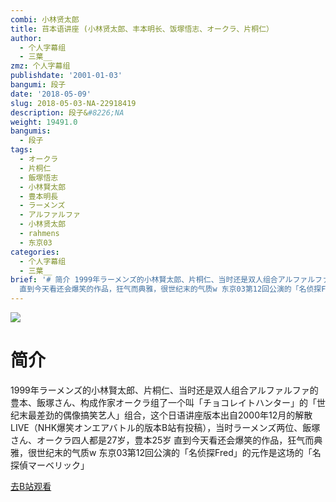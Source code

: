 ```yaml
---
combi: 小林贤太郎
title: 䒤本语讲座 (小林贤太郎、丰本明长、饭塚悟志、オークラ、片桐仁）
author:
  - 个人字幕组
  - 三葉__
zmz: 个人字幕组
publishdate: '2001-01-03'
bangumi: 段子
date: '2018-05-09'
slug: 2018-05-03-NA-22918419
description: 段子&#8226;NA
weight: 19491.0
bangumis:
  - 段子
tags:
  - オークラ
  - 片桐仁
  - 飯塚悟志
  - 小林賢太郎
  - 豊本明長
  - ラーメンズ
  - アルファルファ
  - 小林贤太郎
  - rahmens
  - 东京03
categories:
  - 个人字幕组
  - 三葉__
brief: '# 简介 1999年ラーメンズ的小林賢太郎、片桐仁、当时还是双人组合アルファルファ的豊本、飯塚さん、构成作家オークラ组了一个叫「チョコレイトハンター」的「世纪末最差劲的偶像搞笑艺人」组合，这个日语讲座版本出自2000年12月的解散LIVE（NHK爆笑オンエアバトル的版本B站有投稿），当时ラーメンズ两位、飯塚さん、オークラ四人都是27岁，豊本25岁
  直到今天看还会爆笑的作品，狂气而典雅，很世纪末的气质w 东京03第12回公演的「名侦探Fred」的元作是这场的「名探偵マーベリック」'
---
```

![](https://i.imgur.com/YSEoDNX.jpg)
# 简介  
1999年ラーメンズ的小林賢太郎、片桐仁、当时还是双人组合アルファルファ的豊本、飯塚さん、构成作家オークラ组了一个叫「チョコレイトハンター」的「世纪末最差劲的偶像搞笑艺人」组合，这个日语讲座版本出自2000年12月的解散LIVE（NHK爆笑オンエアバトル的版本B站有投稿），当时ラーメンズ两位、飯塚さん、オークラ四人都是27岁，豊本25岁
直到今天看还会爆笑的作品，狂气而典雅，很世纪末的气质w
东京03第12回公演的「名侦探Fred」的元作是这场的「名探偵マーベリック」  

[去B站观看](https://www.bilibili.com/video/av22918419/)
 
